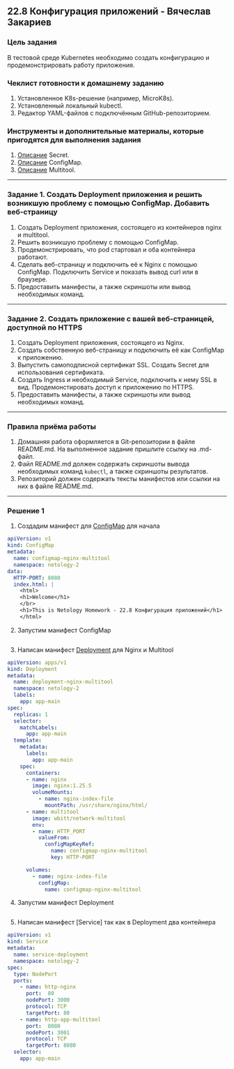 ## 22.8 Конфигурация приложений - Вячеслав Закариев

### Цель задания

В тестовой среде Kubernetes необходимо создать конфигурацию и продемонстрировать работу приложения.

### Чеклист готовности к домашнему заданию

1. Установленное K8s-решение (например, MicroK8s).
2. Установленный локальный kubectl.
3. Редактор YAML-файлов с подключённым GitHub-репозиторием.

### Инструменты и дополнительные материалы, которые пригодятся для выполнения задания

1. [Описание](https://kubernetes.io/docs/concepts/configuration/secret/) Secret.
2. [Описание](https://kubernetes.io/docs/concepts/configuration/configmap/) ConfigMap.
3. [Описание](https://github.com/wbitt/Network-MultiTool) Multitool.

---

### Задание 1. Создать Deployment приложения и решить возникшую проблему с помощью ConfigMap. Добавить веб-страницу

1. Создать Deployment приложения, состоящего из контейнеров nginx и multitool.
2. Решить возникшую проблему с помощью ConfigMap.
3. Продемонстрировать, что pod стартовал и оба контейнера работают.
4. Сделать веб-страницу и подключить её к Nginx с помощью ConfigMap. Подключить Service и показать вывод curl или в браузере.
5. Предоставить манифесты, а также скриншоты или вывод необходимых команд.

---

### Задание 2. Создать приложение с вашей веб-страницей, доступной по HTTPS 

1. Создать Deployment приложения, состоящего из Nginx.
2. Создать собственную веб-страницу и подключить её как ConfigMap к приложению.
3. Выпустить самоподписной сертификат SSL. Создать Secret для использования сертификата.
4. Создать Ingress и необходимый Service, подключить к нему SSL в вид. Продемонстировать доступ к приложению по HTTPS. 
4. Предоставить манифесты, а также скриншоты или вывод необходимых команд.

---

### Правила приёма работы

1. Домашняя работа оформляется в Git-репозитории в файле README.md. На выполненное задание пришлите ссылку на .md-файл.
2. Файл README.md должен содержать скриншоты вывода необходимых команд `kubectl`, а также скриншоты результатов.
3. Репозиторий должен содержать тексты манифестов или ссылки на них в файле README.md.

---

### Решение 1

1. Создадим манифест для [ConfigMap]() для начала

```yaml
apiVersion: v1
kind: ConfigMap
metadata:
  name: configmap-nginx-multitool
  namespace: netology-2
data:
  HTTP-PORT: 8080
  index.html: |
    <html>
    <h1>Welcome</h1>
    </br>
    <h1>This is Netology Homework - 22.8 Конфигурация приложений</h1>
    </html>
```

2. Запустим манифест ConfigMap

![]()

3. Написан манифест [Deployment]() для Nginx и Multitool

```yaml
apiVersion: apps/v1
kind: Deployment
metadata:
  name: deployment-nginx-multitool
  namespace: netology-2
  labels:
    app: app-main
spec:
  replicas: 1
  selector:
    matchLabels:
      app: app-main
  template:
    metadata:
      labels:
        app: app-main
    spec:
      containers:
      - name: nginx
        image: nginx:1.25.5
        volumeMounts:
          - name: nginx-index-file
            mountPath: /usr/share/nginx/html/
      - name: multitool
        image: wbitt/network-multitool
        env:
        - name: HTTP_PORT
          valueFrom:
            configMapKeyRef:
              name: configmap-nginx-multitool
              key: HTTP-PORT

      volumes:
        - name: nginx-index-file
          configMap:
            name: configmap-nginx-multitool
```

4. Запустим манифест Deployment

![]()

5. Написан манифест [Service] так как в Deployment два контейнера

```yaml
apiVersion: v1
kind: Service
metadata:
  name: service-deployment
  namespace: netology-2
spec:
  type: NodePort
  ports:
    - name: http-nginx
      port:  80
      nodePort: 3000
      protocol: TCP
      targetPort: 80
    - name: http-app-multitool
      port:  8080
      nodePort: 3001
      protocol: TCP
      targetPort: 8080
  selector:
    app: app-main
```

